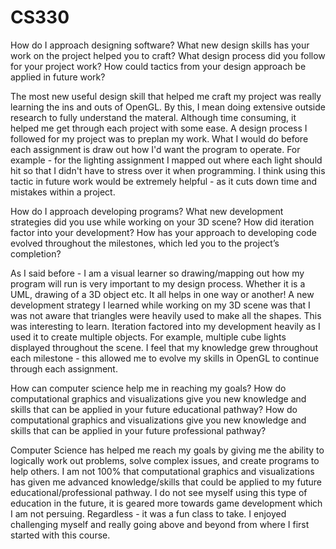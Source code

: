 # CS330

How do I approach designing software?
What new design skills has your work on the project helped you to craft?
What design process did you follow for your project work?
How could tactics from your design approach be applied in future work?

The most new useful design skill that helped me craft my project was really learning the ins and outs of OpenGL. By this, I mean doing extensive outside research to fully understand the materal. Although time consuming, it helped me get through each project with some ease. A design process I followed for my project was to preplan my work. What I would do before each assignment is draw out how I'd want the program to operate. For example - for the lighting assignment I mapped out where each light should hit so that I didn't have to stress over it when programming. I think using this tactic in future work would be extremely helpful - as it cuts down time and mistakes within a project.

How do I approach developing programs?
What new development strategies did you use while working on your 3D scene?
How did iteration factor into your development?
How has your approach to developing code evolved throughout the milestones, which led you to the project’s completion?

As I said before - I am a visual learner so drawing/mapping out how my program will run is very important to my design process. Whether it is a UML, drawing of a 3D object etc. It all helps in one way or another! A new development strategy I learned while working on my 3D scene was that I was not aware that triangles were heavily used to make all the shapes. This was interesting to learn. Iteration factored into my development heavily as I used it to create multiple objects. For example, multiple cube lights displayed throughout the scene. I feel that my knowledge grew throughout each milestone - this allowed me to evolve my skills in OpenGL to continue through each assignment. 


How can computer science help me in reaching my goals?
How do computational graphics and visualizations give you new knowledge and skills that can be applied in your future educational pathway?
How do computational graphics and visualizations give you new knowledge and skills that can be applied in your future professional pathway?

Computer Science has helped me reach my goals by giving me the ability to logically work out problems, solve complex issues, and create programs to help others. I am not 100% that computational graphics and visualizations has given me advanced knowledge/skills that could be applied to my future educational/professional pathway. I do not see myself using this type of education in the future, it is geared more towards game development which I am not persuing. Regardless - it was a fun class to take. I enjoyed challenging myself and really going above and beyond from where I first started with this course.
